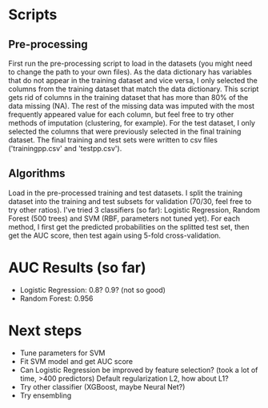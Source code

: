 # Scripts
## Pre-processing
First run the pre-processing script to load in the datasets (you might need to change the path to your own files).
As the data dictionary has variables that do not appear in the training dataset and vice versa, I only selected the columns from the training dataset that match the data dictionary. 
This script gets rid of columns in the training dataset that has more than 80% of the data missing (NA).
The rest of the missing data was imputed with the most frequently appeared value for each column, but feel free to try other methods of imputation (clustering, for example).
For the test dataset, I only selected the columns that were previously selected in the final training dataset.
The final training and test sets were written to csv files ('trainingpp.csv' and 'testpp.csv').

## Algorithms
Load in the pre-processed training and test datasets.
I split the training dataset into the training and test subsets for validation (70/30, feel free to try other ratios).
I've tried 3 classifiers (so far): Logistic Regression, Random Forest (500 trees) and SVM (RBF, parameters not tuned yet).
For each method, I first get the predicted probabilities on the splitted test set, then get the AUC score, then test again using 5-fold cross-validation.

# AUC Results (so far)
- Logistic Regression: 0.8? 0.9? (not so good)
- Random Forest: 0.956

# Next steps
- Tune parameters for SVM
- Fit SVM model and get AUC score
- Can Logistic Regression be improved by feature selection? (took a lot of time, >400 predictors) Default regularization L2, how about L1?
- Try other classifier (XGBoost, maybe Neural Net?)
- Try ensembling
